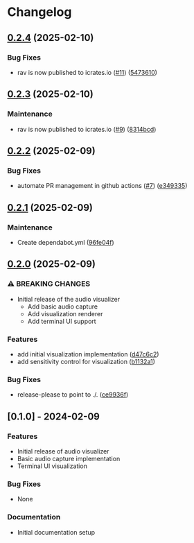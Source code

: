 # Changelog

## [0.2.4](https://github.com/i-am-logger/rav/compare/rav-v0.2.3...rav-v0.2.4) (2025-02-10)


### Bug Fixes

* rav is now published to icrates.io ([#11](https://github.com/i-am-logger/rav/issues/11)) ([5473610](https://github.com/i-am-logger/rav/commit/54736101c213678b65cb6ea6e785de465ee9c45d))

## [0.2.3](https://github.com/i-am-logger/rav/compare/rav-v0.2.2...rav-v0.2.3) (2025-02-10)


### Maintenance

* rav is now published to icrates.io ([#9](https://github.com/i-am-logger/rav/issues/9)) ([8314bcd](https://github.com/i-am-logger/rav/commit/8314bcd2cfca65f84727db8055e9d0a12e11e43c))

## [0.2.2](https://github.com/i-am-logger/rav/compare/rav-v0.2.1...rav-v0.2.2) (2025-02-09)


### Bug Fixes

* automate PR management in github actions ([#7](https://github.com/i-am-logger/rav/issues/7)) ([e349335](https://github.com/i-am-logger/rav/commit/e349335a6d0da0a3afb2dc4f0c1c445dab887657))

## [0.2.1](https://github.com/i-am-logger/rav/compare/rav-v0.2.0...rav-v0.2.1) (2025-02-09)


### Maintenance

* Create dependabot.yml ([96fe04f](https://github.com/i-am-logger/rav/commit/96fe04f45de00319c8a4b50053259bd3f8a327ea))

## [0.2.0](https://github.com/i-am-logger/rav/compare/rav-v0.1.0...rav-v0.2.0) (2025-02-09)


### ⚠ BREAKING CHANGES

* Initial release of the audio visualizer
    - Add basic audio capture
    - Add visualization renderer
    - Add terminal UI support

### Features

* add initial visualization implementation ([d47c6c2](https://github.com/i-am-logger/rav/commit/d47c6c270bcdd099e66a7f8f3a4f8ada1faea9c2))
* add sensitivity control for visualization ([b1132a1](https://github.com/i-am-logger/rav/commit/b1132a119d962753328892bb6a66d76ce905d264))


### Bug Fixes

* release-please to point to ./. ([ce9936f](https://github.com/i-am-logger/rav/commit/ce9936ff1aefbc613f50bfa00f8f01a36c1c528b))

## [0.1.0] - 2024-02-09

### Features
* Initial release of audio visualizer
* Basic audio capture implementation
* Terminal UI visualization

### Bug Fixes
* None

### Documentation
* Initial documentation setup
